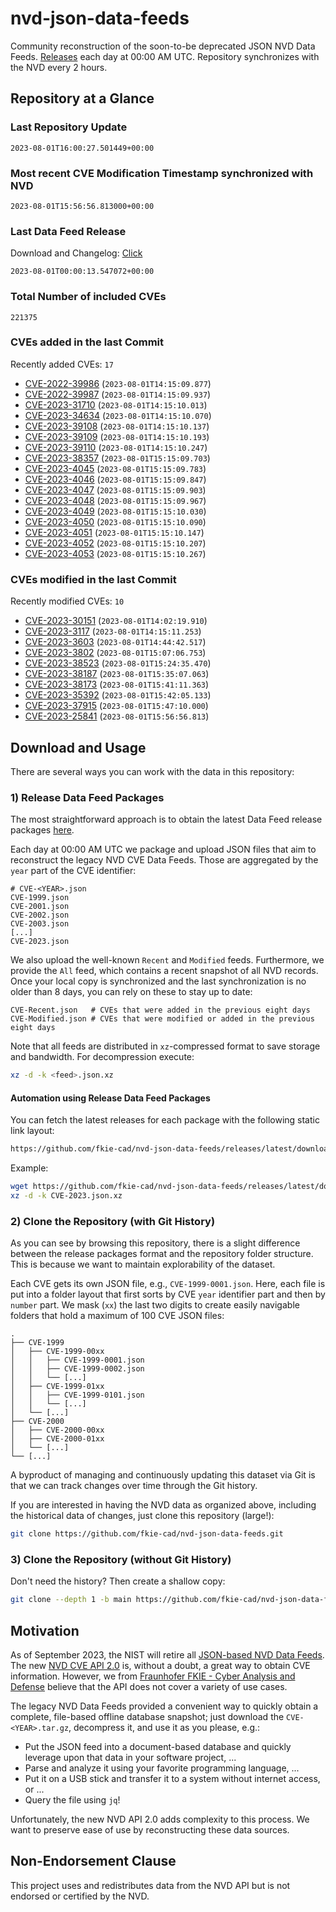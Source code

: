 # nvd-json-data-feeds

Community reconstruction of the soon-to-be deprecated JSON NVD Data Feeds. 
[Releases](https://github.com/fkie-cad/nvd-json-data-feeds/releases/latest) each day at 00:00 AM UTC.
Repository synchronizes with the NVD every 2 hours.

## Repository at a Glance

### Last Repository Update

```plain
2023-08-01T16:00:27.501449+00:00
```

### Most recent CVE Modification Timestamp synchronized with NVD

```plain
2023-08-01T15:56:56.813000+00:00
```

### Last Data Feed Release

Download and Changelog: [Click](https://github.com/fkie-cad/nvd-json-data-feeds/releases/latest)

```plain
2023-08-01T00:00:13.547072+00:00
```

### Total Number of included CVEs

```plain
221375
```

### CVEs added in the last Commit

Recently added CVEs: `17`

* [CVE-2022-39986](CVE-2022/CVE-2022-399xx/CVE-2022-39986.json) (`2023-08-01T14:15:09.877`)
* [CVE-2022-39987](CVE-2022/CVE-2022-399xx/CVE-2022-39987.json) (`2023-08-01T14:15:09.937`)
* [CVE-2023-31710](CVE-2023/CVE-2023-317xx/CVE-2023-31710.json) (`2023-08-01T14:15:10.013`)
* [CVE-2023-34634](CVE-2023/CVE-2023-346xx/CVE-2023-34634.json) (`2023-08-01T14:15:10.070`)
* [CVE-2023-39108](CVE-2023/CVE-2023-391xx/CVE-2023-39108.json) (`2023-08-01T14:15:10.137`)
* [CVE-2023-39109](CVE-2023/CVE-2023-391xx/CVE-2023-39109.json) (`2023-08-01T14:15:10.193`)
* [CVE-2023-39110](CVE-2023/CVE-2023-391xx/CVE-2023-39110.json) (`2023-08-01T14:15:10.247`)
* [CVE-2023-38357](CVE-2023/CVE-2023-383xx/CVE-2023-38357.json) (`2023-08-01T15:15:09.703`)
* [CVE-2023-4045](CVE-2023/CVE-2023-40xx/CVE-2023-4045.json) (`2023-08-01T15:15:09.783`)
* [CVE-2023-4046](CVE-2023/CVE-2023-40xx/CVE-2023-4046.json) (`2023-08-01T15:15:09.847`)
* [CVE-2023-4047](CVE-2023/CVE-2023-40xx/CVE-2023-4047.json) (`2023-08-01T15:15:09.903`)
* [CVE-2023-4048](CVE-2023/CVE-2023-40xx/CVE-2023-4048.json) (`2023-08-01T15:15:09.967`)
* [CVE-2023-4049](CVE-2023/CVE-2023-40xx/CVE-2023-4049.json) (`2023-08-01T15:15:10.030`)
* [CVE-2023-4050](CVE-2023/CVE-2023-40xx/CVE-2023-4050.json) (`2023-08-01T15:15:10.090`)
* [CVE-2023-4051](CVE-2023/CVE-2023-40xx/CVE-2023-4051.json) (`2023-08-01T15:15:10.147`)
* [CVE-2023-4052](CVE-2023/CVE-2023-40xx/CVE-2023-4052.json) (`2023-08-01T15:15:10.207`)
* [CVE-2023-4053](CVE-2023/CVE-2023-40xx/CVE-2023-4053.json) (`2023-08-01T15:15:10.267`)


### CVEs modified in the last Commit

Recently modified CVEs: `10`

* [CVE-2023-30151](CVE-2023/CVE-2023-301xx/CVE-2023-30151.json) (`2023-08-01T14:02:19.910`)
* [CVE-2023-3117](CVE-2023/CVE-2023-31xx/CVE-2023-3117.json) (`2023-08-01T14:15:11.253`)
* [CVE-2023-3603](CVE-2023/CVE-2023-36xx/CVE-2023-3603.json) (`2023-08-01T14:44:42.517`)
* [CVE-2023-3802](CVE-2023/CVE-2023-38xx/CVE-2023-3802.json) (`2023-08-01T15:07:06.753`)
* [CVE-2023-38523](CVE-2023/CVE-2023-385xx/CVE-2023-38523.json) (`2023-08-01T15:24:35.470`)
* [CVE-2023-38187](CVE-2023/CVE-2023-381xx/CVE-2023-38187.json) (`2023-08-01T15:35:07.063`)
* [CVE-2023-38173](CVE-2023/CVE-2023-381xx/CVE-2023-38173.json) (`2023-08-01T15:41:11.363`)
* [CVE-2023-35392](CVE-2023/CVE-2023-353xx/CVE-2023-35392.json) (`2023-08-01T15:42:05.133`)
* [CVE-2023-37915](CVE-2023/CVE-2023-379xx/CVE-2023-37915.json) (`2023-08-01T15:47:10.000`)
* [CVE-2023-25841](CVE-2023/CVE-2023-258xx/CVE-2023-25841.json) (`2023-08-01T15:56:56.813`)


## Download and Usage

There are several ways you can work with the data in this repository:

### 1) Release Data Feed Packages

The most straightforward approach is to obtain the latest Data Feed release packages [here](https://github.com/fkie-cad/nvd-json-data-feeds/releases/latest).

Each day at 00:00 AM UTC we package and upload JSON files that aim to reconstruct the legacy NVD CVE Data Feeds.
Those are aggregated by the `year` part of the CVE identifier:

```
# CVE-<YEAR>.json
CVE-1999.json
CVE-2001.json
CVE-2002.json
CVE-2003.json
[...]
CVE-2023.json
```

We also upload the well-known `Recent` and `Modified` feeds.
Furthermore, we provide the `All` feed, which contains a recent snapshot of all NVD records.
Once your local copy is synchronized and the last synchronization is no older than 8 days, you can rely on these to stay up to date:

```plain
CVE-Recent.json   # CVEs that were added in the previous eight days
CVE-Modified.json # CVEs that were modified or added in the previous eight days
```

Note that all feeds are distributed in `xz`-compressed format to save storage and bandwidth.
For decompression execute:

```sh
xz -d -k <feed>.json.xz
```


#### Automation using Release Data Feed Packages

You can fetch the latest releases for each package with the following static link layout:

```sh
https://github.com/fkie-cad/nvd-json-data-feeds/releases/latest/download/CVE-<YEAR>.json.xz
```

Example:

```sh
wget https://github.com/fkie-cad/nvd-json-data-feeds/releases/latest/download/CVE-2023.json.xz
xz -d -k CVE-2023.json.xz
```

### 2) Clone the Repository (with Git History)

As you can see by browsing this repository, there is a slight difference between the release packages format and the repository folder structure.
This is because we want to maintain explorability of the dataset.

Each CVE gets its own JSON file, e.g., `CVE-1999-0001.json`.
Here, each file is put into a folder layout that first sorts by CVE `year` identifier part and then by `number` part.
We mask (`xx`) the last two digits to create easily navigable folders that hold a maximum of 100 CVE JSON files:

```plain
.
├── CVE-1999
│   ├── CVE-1999-00xx
│   │   ├── CVE-1999-0001.json
│   │   ├── CVE-1999-0002.json
│   │   └── [...]
│   ├── CVE-1999-01xx
│   │   ├── CVE-1999-0101.json
│   │   └── [...]
│   └── [...]
├── CVE-2000
│   ├── CVE-2000-00xx
│   ├── CVE-2000-01xx
│   └── [...]
└── [...]
```

A byproduct of managing and continuously updating this dataset via Git is that we can track changes over time through the Git history.

If you are interested in having the NVD data as organized above, including the historical data of changes, just clone this repository (large!):

```sh
git clone https://github.com/fkie-cad/nvd-json-data-feeds.git
```

### 3) Clone the Repository (without Git History)

Don't need the history? Then create a shallow copy:

```sh
git clone --depth 1 -b main https://github.com/fkie-cad/nvd-json-data-feeds.git
```

## Motivation

As of September 2023, the NIST will retire all [JSON-based NVD Data Feeds](https://nvd.nist.gov/vuln/data-feeds#divRetirementBanner-1).
The new [NVD CVE API 2.0](https://nvd.nist.gov/developers/vulnerabilities) is, without a doubt, a great way to obtain CVE information.
However, we from [Fraunhofer FKIE - Cyber Analysis and Defense](https://www.fkie.fraunhofer.de/en/departments/cad.html) believe that the API does not cover a variety of use cases.

The legacy NVD Data Feeds provided a convenient way to quickly obtain a complete, file-based offline database snapshot; just download the `CVE-<YEAR>.tar.gz`, decompress it, and use it as you please, e.g.:

* Put the JSON feed into a document-based database and quickly leverage upon that data in your software project, ...
* Parse and analyze it using your favorite programming language, ...
* Put it on a USB stick and transfer it to a system without internet access, or ...
* Query the file using `jq`!

Unfortunately, the new NVD API 2.0 adds complexity to this process.
We want to preserve ease of use by reconstructing these data sources.

## Non-Endorsement Clause

This project uses and redistributes data from the NVD API but is not endorsed or certified by the NVD.